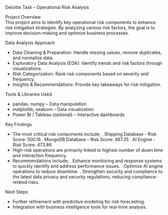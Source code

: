 Deloitte Task - Operational Risk Analysis  


Project Overview  
This project aims to identify key operational risk components to enhance risk mitigation strategies. By analyzing various risk factors, the goal is to improve decision-making and optimize business processes.  


Data Analysis Approach  
- Data Cleaning & Preparation: Handle missing values, remove duplicates, and normalize data.  
- Exploratory Data Analysis (EDA): Identify trends and risk factors through visualizations.  
- Risk Categorization: Rank risk components based on severity and frequency.  
- Insights & Recommendations: Provide key takeaways for risk mitigation.  


Tools & Libraries Used  
- pandas, numpy – Data manipulation  
- matplotlib, seaborn – Data visualization  
- Power BI / Tableau (optional) – Interactive dashboards  


Key Findings  
- The most critical risk components include; 
. Shipping Database - Risk Score: 500.16
. MongoDB Database - Risk Score: 487.35
. AI Engine - Risk Score: 473.86 
- High-risk operations are primarily linked to highest number of down time and interaction frequency.  
- Recommendations include; 
. Enhance monitoring and response systems to quickly identify and address performance issues.
. Optimize AI engine operations to reduce downtime.
. Strengthen security and compliance to the latest data privacy and security regulations, reducing compliance-related risks.
  


Next Steps  
- Further refinement with predictive modeling for risk forecasting.  
- Integration with business intelligence tools for real-time analysis.  
